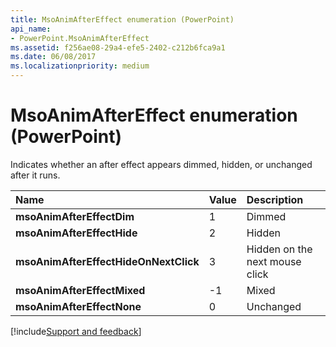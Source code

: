 ```yaml
---
title: MsoAnimAfterEffect enumeration (PowerPoint)
api_name:
- PowerPoint.MsoAnimAfterEffect
ms.assetid: f256ae08-29a4-efe5-2402-c212b6fca9a1
ms.date: 06/08/2017
ms.localizationpriority: medium
---
```



# MsoAnimAfterEffect enumeration (PowerPoint)

Indicates whether an after effect appears dimmed, hidden, or unchanged after it runs. 



|Name|Value|Description|
|:-----|:-----|:-----|
|**msoAnimAfterEffectDim**|1|Dimmed|
|**msoAnimAfterEffectHide**|2|Hidden|
|**msoAnimAfterEffectHideOnNextClick**|3|Hidden on the next mouse click|
|**msoAnimAfterEffectMixed**|-1|Mixed|
|**msoAnimAfterEffectNone**|0|Unchanged|

[!include[Support and feedback](~/includes/feedback-boilerplate.md)]
